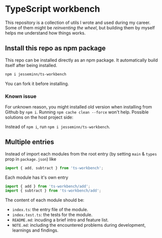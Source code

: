 # TypeScript workbench

This repository is a collection of utils I wrote and used during my career.
Some of them might be _reinventing the wheel_, but building them by myself helps me understand how things works.

## Install this repo as npm package

This repo can be installed directly as an npm package. It automatically build itself after being installed.

```sh
npm i jesseminn/ts-workbench
```

You can fork it before installing.

### Known issue

For unknown reason, you might installed old version when installing from Github by `npm i`.
Running `npm cache clean --force` won't help. Possible solutions on the host project side:

Instead of `npm i`, run `npm i jesseminn/ts-workbench`.

## Multiple entries

Instead of import each modules from the root entry (by setting `main` & `types` prop in `package.json`) like

```ts
import { add, subtract } from 'ts-workbench';
```

Each module has it's own entry

```ts
import { add } from 'ts-workbench/add';
import { subtract } from 'ts-workbench/add';
```

The content of each module should be:

-   `index.ts`: the entry file of the module.
-   `index.test.ts`: the tests for the module.
-   `README.md`: incuding a brief intro and feature list.
-   `NOTE.md`: including the encountered problems during development, learnings and findings.
